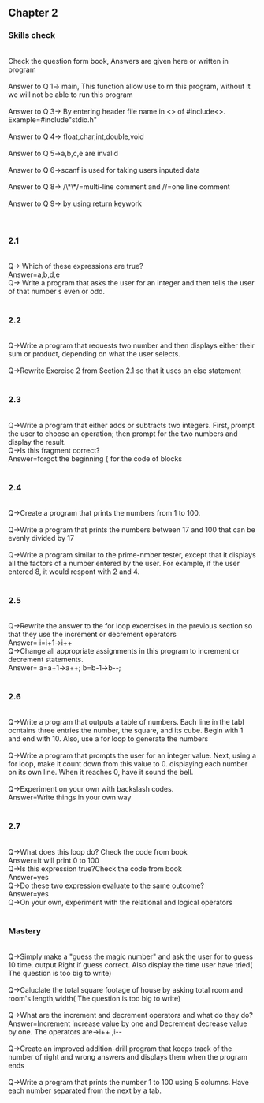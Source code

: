 ## Chapter 2

### Skills check

<br/>
Check the question form book, Answers are given here or written in program<br/>
<br/>
Answer to Q 1-> main, This function allow use to rn this program, without it we will not be able to run this program<br/>
<br/>
Answer to Q 3-> By entering header file name in <> of #include<>. Example=#include"stdio.h"<br/>
<br/>
Answer to Q 4-> float,char,int,double,void<br/>
<br/>
Answer to Q 5->a,b,c,e are invalid<br/>
<br/>
Answer to Q 6->scanf is used for taking users inputed data<br/>
<br/>
Answer to Q 8-> /\*\*/=multi-line comment and //=one line comment<br/>
<br/>
Answer to Q 9-> by using return keywork<br/>
<br/>
<br/>

### 2.1

<br/>
Q-> Which of these expressions are true?<br/>
Answer=a,b,d,e<br/>
Q-> Write a program that asks the user for an integer and then tells the user of that number s even or odd.<br/>
<br/>

### 2.2

<br/>
Q->Write a program that requests two number and then displays either their sum or product, depending on what the user selects.<br/>
<br/>
Q->Rewrite Exercise 2 from Section 2.1 so that it uses an else statement<br/>
<br/>

### 2.3

<br/>
Q->Write a program that either adds or subtracts two integers. First, prompt the user to choose an operation; then prompt for the two numbers and display the result.<br/>
Q->Is this fragment correct?<br/>
Answer=forgot the beginning { for the code of blocks<br/>
<br/>

### 2.4

<br/>
Q->Create a program that prints the numbers from 1 to 100.<br/>
<br/>
Q->Write a program that prints the numbers between 17 and 100 that can be evenly divided by 17<br/>
<br/>
Q->Write a program similar to the prime-nmber tester, except that it displays all the factors of a number entered by the user. For example, if the user entered 8, it would respont with 2 and 4.<br/>
<br/>

### 2.5

<br/>
Q->Rewrite the answer to the for loop excercises in the previous section so that they use the increment or decrement operators<br/>
Answer= i=i+1->i++
<br/>
Q->Change all appropriate assignments in this program to increment or decrement statements.<br/>
Answer= a=a+1->a++; b=b-1->b--;<br/>
<br/>

### 2.6

<br/>
Q->Write a program that outputs a table of numbers. Each line in the tabl ocntains three entries:the number, the square, and its cube. Begin with 1 and end with 10. Also, use a for loop to generate the numbers<br/>
<br/>
Q->Write a program that prompts the user for an integer value. Next, using a for loop, make it count down from this value to 0. displaying each number on its own line. When it reaches 0, have it sound the bell.<br/>
<br/>
Q->Experiment on your own with backslash codes.<br/>
Answer=Write things in your own way<br/>
<br/>

### 2.7

<br/>
Q->What does this loop do? Check the code from book<br/>
Answer=It will print 0 to 100<br/>
Q->Is this expression true?Check the code from book<br/>
Answer=yes<br/>
Q->Do these two expression evaluate to the same outcome?<br/>
Answer=yes<br/>
Q->On your own, experiment with the relational and logical operators<br/>
<br/>

### Mastery

<br/>
Q->Simply make a "guess the magic number" and ask the user for to guess 10 time. output Right if guess correct. Also display the time user have tried( The question is too big to write)<br/>
<br/>
Q->Caluclate the total square footage of house by asking total room and room's length,width( The question is too big to write)<br/>
<br/>
Q->What are the increment and decrement operators and what do they do?<br/>
Answer=Increment increase value by one and Decrement decrease value by one. The operators are->i++ ,i--<br/>
<br/>
Q->Create an improved addition-drill program that keeps track of the number of right and wrong answers and displays them when the program ends<br/>
<br/>
Q->Write a program that prints the number 1 to 100 using 5 columns. Have each number separated from the next by a tab.<br/>
<br/>
